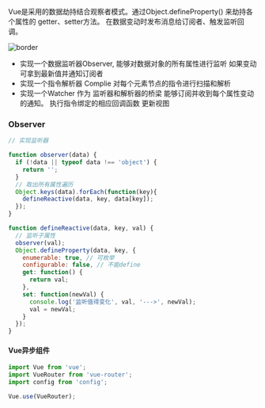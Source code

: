 
Vue是采用的数据劫持结合观察者模式。通过Object.defineProperty() 来劫持各个属性的 getter、setter方法。 在数据变动时发布消息给订阅者、触发监听回调。

![border](https://segmentfault.com/img/bVBQYu/view)



* 实现一个数据监听器Observer, 能够对数据对象的所有属性进行监听 如果变动可拿到最新值并通知订阅者
* 实现一个指令解析器 Complie 对每个元素节点的指令进行扫描和解析 
* 实现一个Watcher  作为 监听器和解析器的桥梁 能够订阅并收到每个属性变动的通知。 执行指令绑定的相应回调函数 更新视图



### Observer

```javascript
// 实现监听器

function observer(data) {
  if (!data || typeof data !== 'object') {
    return '';
  }
  // 取出所有属性遍历
  Object.keys(data).forEach(function(key){
    defineReactive(data, key, data[key]);
  });
}

function defineReactive(data, key, val) {
  // 监听子属性
  observer(val);
  Object.defineProperty(data, key, {
    enumerable: true, // 可枚举
    configurable: false, // 不能define 
    get: function() {
      return val;
    },
    set: function(newVal) {
      console.log('监听值得变化', val, '--->', newVal);
      val = newVal;
    }
  });
}
```



#### Vue异步组件

```javascript
import Vue from 'vue';
import VueRouter from 'vue-router';
import config from 'config';

Vue.use(VueRouter);



```

